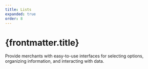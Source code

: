 ```yaml
---
title: Lists
expanded: true
order: 8
---
```


# {frontmatter.title}

<Lede>

Provide merchants with easy-to-use interfaces for selecting options, organizing information, and interacting with data.

</Lede>

<RichCardGrid cards={posts} />
